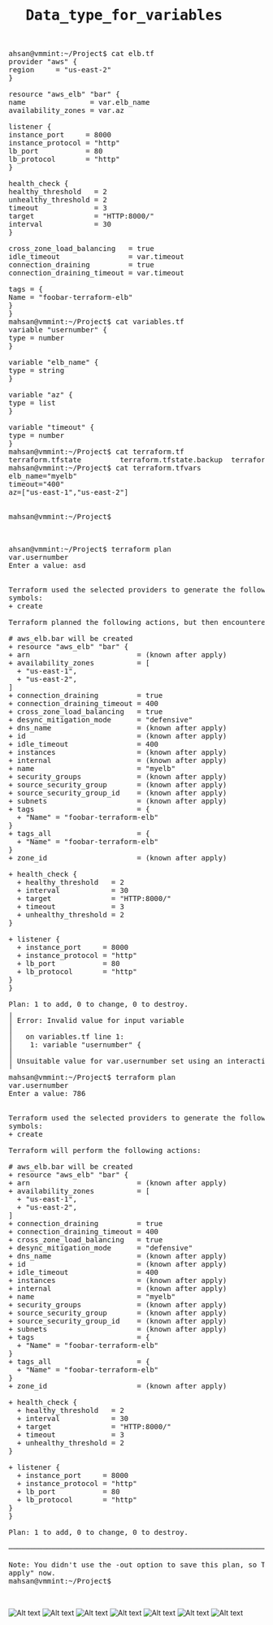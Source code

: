 <pre>
<h1>  Data_type_for_variables </h1>

ahsan@vmmint:~/Project$ cat elb.tf 
provider "aws" {
region     = "us-east-2"
}

resource "aws_elb" "bar" {
name               = var.elb_name
availability_zones = var.az

listener {
instance_port     = 8000
instance_protocol = "http"
lb_port           = 80
lb_protocol       = "http"
}

health_check {
healthy_threshold   = 2
unhealthy_threshold = 2
timeout             = 3
target              = "HTTP:8000/"
interval            = 30
}

cross_zone_load_balancing   = true
idle_timeout                = var.timeout
connection_draining         = true
connection_draining_timeout = var.timeout

tags = {
Name = "foobar-terraform-elb"
}
}
mahsan@vmmint:~/Project$ cat variables.tf 
variable "usernumber" {
type = number
}

variable "elb_name" {
type = string
}

variable "az" {
type = list
}

variable "timeout" {
type = number
}
mahsan@vmmint:~/Project$ cat terraform.tf
terraform.tfstate         terraform.tfstate.backup  terraform.tfvars          
mahsan@vmmint:~/Project$ cat terraform.tfvars 
elb_name="myelb"
timeout="400"
az=["us-east-1","us-east-2"]


mahsan@vmmint:~/Project$ 



ahsan@vmmint:~/Project$ terraform plan
var.usernumber
Enter a value: asd


Terraform used the selected providers to generate the following execution plan. Resource actions are indicated with the following
symbols:
+ create

Terraform planned the following actions, but then encountered a problem:

# aws_elb.bar will be created
+ resource "aws_elb" "bar" {
+ arn                         = (known after apply)
+ availability_zones          = [
  + "us-east-1",
  + "us-east-2",
]
+ connection_draining         = true
+ connection_draining_timeout = 400
+ cross_zone_load_balancing   = true
+ desync_mitigation_mode      = "defensive"
+ dns_name                    = (known after apply)
+ id                          = (known after apply)
+ idle_timeout                = 400
+ instances                   = (known after apply)
+ internal                    = (known after apply)
+ name                        = "myelb"
+ security_groups             = (known after apply)
+ source_security_group       = (known after apply)
+ source_security_group_id    = (known after apply)
+ subnets                     = (known after apply)
+ tags                        = {
  + "Name" = "foobar-terraform-elb"
}
+ tags_all                    = {
  + "Name" = "foobar-terraform-elb"
}
+ zone_id                     = (known after apply)

+ health_check {
  + healthy_threshold   = 2
  + interval            = 30
  + target              = "HTTP:8000/"
  + timeout             = 3
  + unhealthy_threshold = 2
}

+ listener {
  + instance_port     = 8000
  + instance_protocol = "http"
  + lb_port           = 80
  + lb_protocol       = "http"
}
}

Plan: 1 to add, 0 to change, 0 to destroy.
╷
│ Error: Invalid value for input variable
│ 
│   on variables.tf line 1:
│    1: variable "usernumber" {
│ 
│ Unsuitable value for var.usernumber set using an interactive prompt: a number is required.
╵
mahsan@vmmint:~/Project$ terraform plan
var.usernumber
Enter a value: 786


Terraform used the selected providers to generate the following execution plan. Resource actions are indicated with the following
symbols:
+ create

Terraform will perform the following actions:

# aws_elb.bar will be created
+ resource "aws_elb" "bar" {
+ arn                         = (known after apply)
+ availability_zones          = [
  + "us-east-1",
  + "us-east-2",
]
+ connection_draining         = true
+ connection_draining_timeout = 400
+ cross_zone_load_balancing   = true
+ desync_mitigation_mode      = "defensive"
+ dns_name                    = (known after apply)
+ id                          = (known after apply)
+ idle_timeout                = 400
+ instances                   = (known after apply)
+ internal                    = (known after apply)
+ name                        = "myelb"
+ security_groups             = (known after apply)
+ source_security_group       = (known after apply)
+ source_security_group_id    = (known after apply)
+ subnets                     = (known after apply)
+ tags                        = {
  + "Name" = "foobar-terraform-elb"
}
+ tags_all                    = {
  + "Name" = "foobar-terraform-elb"
}
+ zone_id                     = (known after apply)

+ health_check {
  + healthy_threshold   = 2
  + interval            = 30
  + target              = "HTTP:8000/"
  + timeout             = 3
  + unhealthy_threshold = 2
}

+ listener {
  + instance_port     = 8000
  + instance_protocol = "http"
  + lb_port           = 80
  + lb_protocol       = "http"
}
}

Plan: 1 to add, 0 to change, 0 to destroy.

─────────────────────────────────────────────────────────────────────────────────────────────────────────────────────────────────────────

Note: You didn't use the -out option to save this plan, so Terraform can't guarantee to take exactly these actions if you run "terraform
apply" now.
mahsan@vmmint:~/Project$ 


</pre>


![Alt text](https://github.com/msahsan1/terraform/blob/main/Data_type_for_variables/ksnip_20230924-102345.png "msahsan1@gmail.com")
![Alt text](https://github.com/msahsan1/terraform/blob/main/Data_type_for_variables/ksnip_20230924-102239.png "msahsan1@gmail.com")
![Alt text](https://github.com/msahsan1/terraform/blob/main/Data_type_for_variables/ksnip_20230923-125528.png "msahsan1@gmail.com")
![Alt text](https://github.com/msahsan1/terraform/blob/main/Data_type_for_variables/ksnip_20230924-102731.png "msahsan1@gmail.com")
![Alt text](https://github.com/msahsan1/terraform/blob/main/Data_type_for_variables/ksnip_20230924-102543.png "msahsan1@gmail.com")
![Alt text](https://github.com/msahsan1/terraform/blob/main/Data_type_for_variables/ksnip_20230924-102359.png "msahsan1@gmail.com")
![Alt text](https://github.com/msahsan1/terraform/blob/main/Data_type_for_variables/ksnip_20230925-105018.png "msahsan1@gmail.com")


